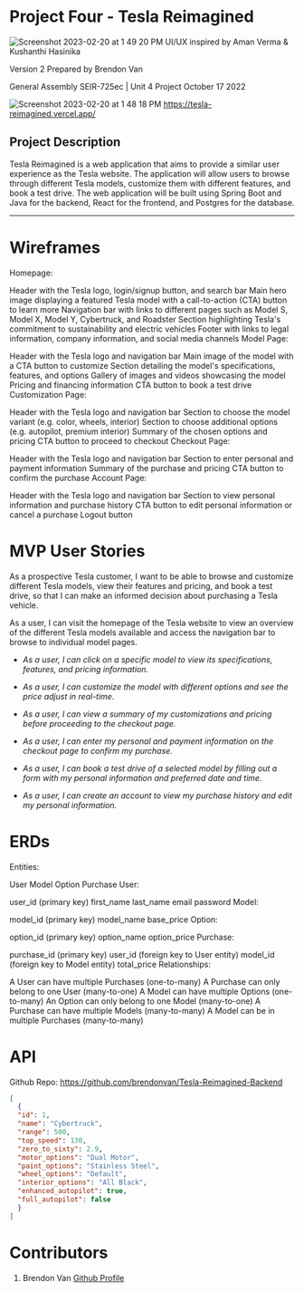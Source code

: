 # Project Four - Tesla Reimagined

![Screenshot 2023-02-20 at 1 49 20 PM](https://user-images.githubusercontent.com/108159910/220196465-7ec9b94c-e3a4-41e8-bf3a-aaa55e5df519.png)
UI/UX inspired by Aman Verma & Kushanthi Hasinika

Version 2
Prepared by Brendon Van

General Assembly SEIR-725ec | Unit 4 Project
October 17 2022

![Screenshot 2023-02-20 at 1 48 18 PM](https://user-images.githubusercontent.com/108159910/220196388-a66e1911-ceaa-4ff4-8b35-f0b9bea781bf.png)
https://tesla-reimagined.vercel.app/

## Project Description 
Tesla Reimagined is a web application that aims to provide a similar user experience as the Tesla website. The application will allow users to browse through different Tesla models, customize them with different features, and book a test drive. The web application will be built using Spring Boot and Java for the backend, React for the frontend, and Postgres for the database.

---
# Wireframes

Homepage:

Header with the Tesla logo, login/signup button, and search bar
Main hero image displaying a featured Tesla model with a call-to-action (CTA) button to learn more
Navigation bar with links to different pages such as Model S, Model X, Model Y, Cybertruck, and Roadster
Section highlighting Tesla's commitment to sustainability and electric vehicles
Footer with links to legal information, company information, and social media channels
Model Page:

Header with the Tesla logo and navigation bar
Main image of the model with a CTA button to customize
Section detailing the model's specifications, features, and options
Gallery of images and videos showcasing the model
Pricing and financing information
CTA button to book a test drive
Customization Page:

Header with the Tesla logo and navigation bar
Section to choose the model variant (e.g. color, wheels, interior)
Section to choose additional options (e.g. autopilot, premium interior)
Summary of the chosen options and pricing
CTA button to proceed to checkout
Checkout Page:

Header with the Tesla logo and navigation bar
Section to enter personal and payment information
Summary of the purchase and pricing
CTA button to confirm the purchase
Account Page:

Header with the Tesla logo and navigation bar
Section to view personal information and purchase history
CTA button to edit personal information or cancel a purchase
Logout button

# MVP User Stories

As a prospective Tesla customer, I want to be able to browse and customize different Tesla models, view their features and pricing, and book a test drive, so that I can make an informed decision about purchasing a Tesla vehicle.

As a user, I can visit the homepage of the Tesla website to view an overview of the different Tesla models available and access the navigation bar to browse to individual model pages.

- *As a user, I can click on a specific model to view its specifications, features, and pricing information.*

- *As a user, I can customize the model with different options and see the price adjust in real-time.*

- *As a user, I can view a summary of my customizations and pricing before proceeding to the checkout page.*

- *As a user, I can enter my personal and payment information on the checkout page to confirm my purchase.*

- *As a user, I can book a test drive of a selected model by filling out a form with my personal information and preferred date and time.*

- *As a user, I can create an account to view my purchase history and edit my personal information.*

# ERDs

Entities:

User
Model
Option
Purchase
User:

user_id (primary key)
first_name
last_name
email
password
Model:

model_id (primary key)
model_name
base_price
Option:

option_id (primary key)
option_name
option_price
Purchase:

purchase_id (primary key)
user_id (foreign key to User entity)
model_id (foreign key to Model entity)
total_price
Relationships:

A User can have multiple Purchases (one-to-many)
A Purchase can only belong to one User (many-to-one)
A Model can have multiple Options (one-to-many)
An Option can only belong to one Model (many-to-one)
A Purchase can have multiple Models (many-to-many)
A Model can be in multiple Purchases (many-to-many)

# API

Github Repo: https://github.com/brendonvan/Tesla-Reimagined-Backend

```json
[
  {
  "id": 1,
  "name": "Cybertruck",
  "range": 500,
  "top_speed": 130,
  "zero_to_sixty": 2.9,
  "motor_options": "Dual Motor",
  "paint_options": "Stainless Steel",
  "wheel_options": "Default",
  "interior_options": "All Black",
  "enhanced_autopilot": true,
  "full_autopilot": false
  }
]
```


# Contributors

1. Brendon Van [Github Profile](https://github.com/brendonvan)
